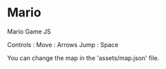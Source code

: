 # Mario
Mario Game JS

Controls :
  Move : Arrows
  Jump : Space
  
You can change the map in the 'assets/map.json' file.

